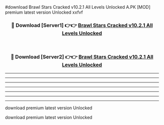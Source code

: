 #download Brawl Stars Cracked v10.2.1 All Levels Unlocked A.PK [MOD] premium latest version Unlocked xxfvf 



<div align="center">
<h3>🔴 Download [Server1] 👉👉 <a href="https://download1apk.web.app/">Brawl Stars Cracked v10.2.1 All Levels Unlocked</a></h3><br>

<h3>🔴 Download [Server2] 👉👉 <a href="https://download1apk.web.app/">Brawl Stars Cracked v10.2.1 All Levels Unlocked</a></h3>
</div>





----------------------------------------------------------

----------------------------------------------------------

----------------------------------------------------------

----------------------------------------------------------

----------------------------------------------------------

----------------------------------------------------------

----------------------------------------------------------

download premium latest version Unlocked

download premium latest version Unlocked
